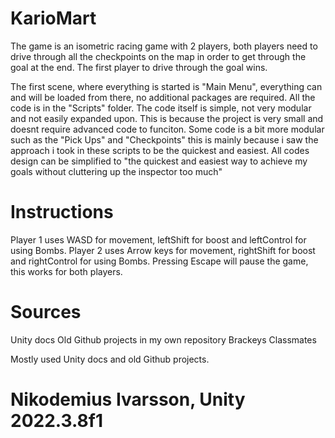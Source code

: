 # KarioMart
The game is an isometric racing game with 2 players, both players need to drive through all the checkpoints on the map in order to get through the goal at the end. The first player to drive through the goal wins.

The first scene, where everything is started is "Main Menu", everything can and will be loaded from there, no additional packages are required. All the code is in the "Scripts" folder. The code itself is simple, not very modular and not easily expanded upon. This is because the project is very small and doesnt require advanced code to funciton.
Some code is a bit more modular such as the "Pick Ups" and "Checkpoints" this is mainly because i saw the approach i took in these scripts to be the quickest and easiest.
All codes design can be simplified to "the quickest and easiest way to achieve my goals without cluttering up the inspector too much"

# Instructions
Player 1 uses WASD for movement, leftShift for boost and leftControl for using Bombs.
Player 2 uses Arrow keys for movement, rightShift for boost and rightControl for using Bombs.
Pressing Escape will pause the game, this works for both players.

# Sources
Unity docs
Old Github projects in my own repository
Brackeys
Classmates

Mostly used Unity docs and old Github projects.

# Nikodemius Ivarsson, Unity 2022.3.8f1
